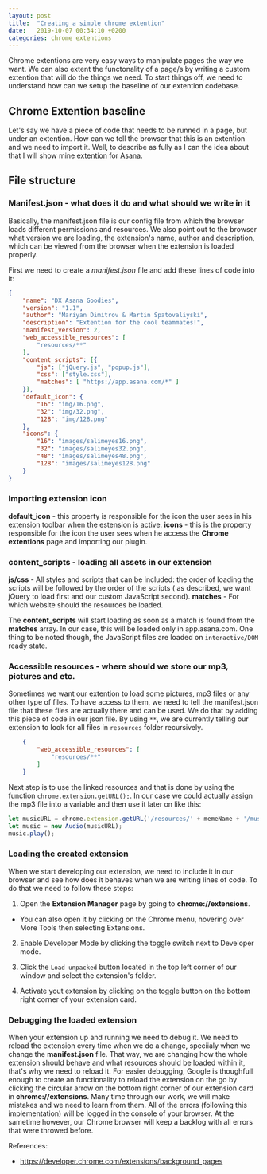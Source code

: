 ```yaml
---
layout: post
title:  "Creating a simple chrome extention"
date:   2019-10-07 00:34:10 +0200
categories: chrome extentions
---
```

Chrome extentions are very easy ways to manipulate pages the way we want. We can also extent the functonality of a page/s by writing a custom extention that will do the things we need. To start things off, we need to understand how can we setup the baseline of our extention codebase.

## Chrome Extention baseline
Let's say we have a piece of code that needs to be runned in a page, but under an extention. How can we tell the browser that this is an extention and we need to import it. Well, to describe as fully as I can the idea about that I will show mine [extention](https://github.com/mariyan-dimitrov/Cool-Asana-Extention) for [Asana](https://app.asana.com/).

## File structure

### Manifest.json - what does it do and what should we write in it

Basically, the manifest.json file is our config file from which the browser loads different permissions and resources. We also point out to the browser what version we are loading, the extension's name, author and description, which can be viewed from the browser when the extension is loaded properly.

First we need to create a _manifest.json_ file and add these lines of code into it:
```json
{
    "name": "DX Asana Goodies",
    "version": "1.1",
    "author": "Mariyan Dimitrov & Martin Spatovaliyski",
    "description": "Extention for the cool teammates!",
    "manifest_version": 2,
    "web_accessible_resources": [
        "resources/**"
    ],
    "content_scripts": [{
        "js": ["jQuery.js", "popup.js"],
        "css": ["style.css"],
        "matches": [ "https://app.asana.com/*" ]
    }],
    "default_icon": {
        "16": "img/16.png",
        "32": "img/32.png",
        "128": "img/128.png"
    },
    "icons": {
        "16": "images/salimeyes16.png",
        "32": "images/salimeyes32.png",
        "48": "images/salimeyes48.png",
        "128": "images/salimeyes128.png"
    }
}
```

### Importing extension icon
__default_icon__ - this property is responsible for the icon the user sees in his extension toolbar when the estension is active.
__icons__ - this is the property responsible for the icon the user sees when he access the __Chrome extentions__ page and importing our plugin.

### content_scripts - loading all assets in our extension
__js/css__ - All styles and scripts that can be included: the order of loading the scripts will be followed by the order of the scripts ( as described, we want jQuery to load first and our custom JavaScript second).
__matches__ - For which website should the resources be loaded.
 
The __content_scripts__ will start loading as soon as a match is found from the __matches__ array. In our case, this will be loaded only in app.asana.com. One thing to be noted though, the JavaScript files are loaded on `interactive/DOM` ready state.

### Accessible resources - where should we store our mp3, pictures and etc.
Sometimes we want our extention to load some pictures, mp3 files or any other type of files. To have access to them, we need to tell the manifest.json file that these files are actually there and can be used. We do that by adding this piece of code in our json file. By using `**`, we are currently telling our extension to look for all files in `resources` folder recursively.
```json
    {
        "web_accessible_resources": [
            "resources/**"
        ]
    }
```
Next step is to use the linked resources and that is done by using the function `chrome.extension.getURL();`. In our case we could actually assign the mp3 file into a variable and then use it later on like this:

```javascript
let musicURL = chrome.extension.getURL('/resources/' + memeName + '/music.mp3'  );
let music = new Audio(musicURL);
music.play();
```

### Loading the created extension
When we start developing our extension, we need to include it in our browser and see how does it behaves when we are writing lines of code. To do that we need to follow these steps:
1) Open the __Extension Manager__ page by going to __chrome://extensions__.
- You can also open it by clicking on the Chrome menu, hovering over More Tools then selecting Extensions.

2) Enable Developer Mode by clicking the toggle switch next to Developer mode.

3) Click the `Load unpacked` button located in the top left corner of our window and select the extension's folder.

4) Activate yout extension by clicking on the toggle button on the bottom right corner of your extension card.
### Debugging the loaded extension
When your extension up and running we need to debug it. We need to reload the extension every time when we do a change, speciialy when we change the __manifest.json__ file. That way, we are changing how the whole extension should behave and what resources should be loaded within it, that's why we need to reload it. For easier debugging, Google is thoughfull enough to create an functionality to reload the extension on the go by clicking the circular arrow on the bottom right corner of our extension card in __chrome://extensions__. Many time through our work, we will make mistakes and we need to learn from them. All of the errors (following this implementation) will be logged in the console of your browser. At the sametime however, our Chrome browser will keep a backlog with all errors that were throwed before.


References:
 - https://developer.chrome.com/extensions/background_pages